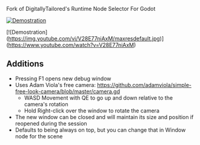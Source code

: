 Fork of DigitallyTailored's Runtime Node Selector For Godot

[![Demostration](https://img.youtube.com/vi/V28E77niAxM/hqdefault.jpg)](https://www.youtube.com/embed/V28E77niAxM)

[![Demostration]
(https://img.youtube.com/vi/V28E77niAxM/maxresdefault.jpg)]
(https://www.youtube.com/watch?v=V28E77niAxM)

## Additions
- Pressing F1 opens new debug window
- Uses Adam Viola's free camera: https://github.com/adamviola/simple-free-look-camera/blob/master/camera.gd
  - WASD Movement with QE to go up and down relative to the camera's rotation
  - Hold Right-click over the window to rotate the camera
- The new window can be closed and will maintain its size and position if reopened during the session
- Defaults to being always on top, but you can change that in Window node for the scene
